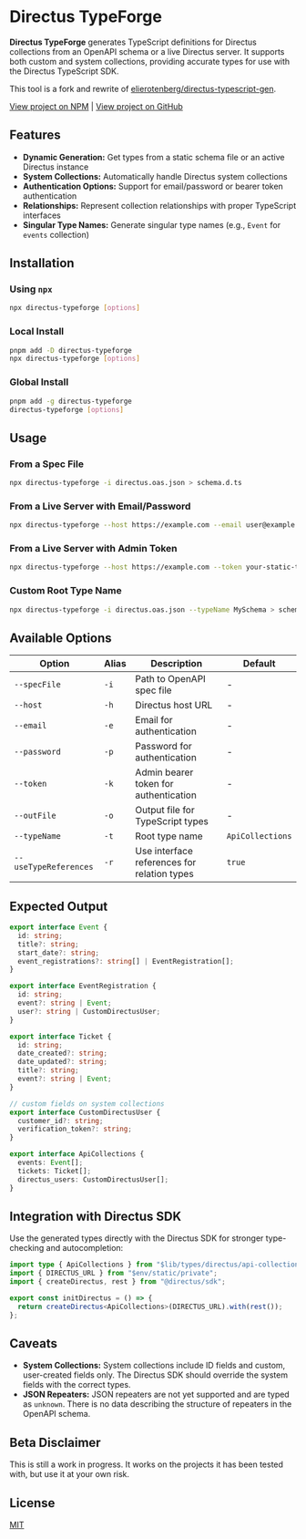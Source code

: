 # Directus TypeForge

**Directus TypeForge** generates TypeScript definitions for Directus collections
from an OpenAPI schema or a live Directus server. It supports both custom and
system collections, providing accurate types for use with the Directus
TypeScript SDK.

This tool is a fork and rewrite of
[elierotenberg/directus-typescript-gen](https://github.com/elierotenberg/directus-typescript-gen).

[View project on NPM](https://www.npmjs.com/package/directus-typeforge) |
[View project on GitHub](https://github.com/StephenGunn/directus-typeforge)

## Features

- **Dynamic Generation:** Get types from a static schema file or an active
  Directus instance
- **System Collections:** Automatically handle Directus system collections
- **Authentication Options:** Support for email/password or bearer token
  authentication
- **Relationships:** Represent collection relationships with proper TypeScript
  interfaces
- **Singular Type Names:** Generate singular type names (e.g., `Event` for
  `events` collection)

## Installation

### Using `npx`

```bash
npx directus-typeforge [options]
```

### Local Install

```bash
pnpm add -D directus-typeforge
npx directus-typeforge [options]
```

### Global Install

```bash
pnpm add -g directus-typeforge
directus-typeforge [options]
```

## Usage

### From a Spec File

```bash
npx directus-typeforge -i directus.oas.json > schema.d.ts
```

### From a Live Server with Email/Password

```bash
npx directus-typeforge --host https://example.com --email user@example.com --password pass123 --outFile schema.d.ts
```

### From a Live Server with Admin Token

```bash
npx directus-typeforge --host https://example.com --token your-static-token --outFile schema.d.ts
```

### Custom Root Type Name

```bash
npx directus-typeforge -i directus.oas.json --typeName MySchema > schema.d.ts
```

## Available Options

| Option                | Alias | Description                                 | Default          |
| --------------------- | ----- | ------------------------------------------- | ---------------- |
| `--specFile`          | `-i`  | Path to OpenAPI spec file                   | -                |
| `--host`              | `-h`  | Directus host URL                           | -                |
| `--email`             | `-e`  | Email for authentication                    | -                |
| `--password`          | `-p`  | Password for authentication                 | -                |
| `--token`             | `-k`  | Admin bearer token for authentication       | -                |
| `--outFile`           | `-o`  | Output file for TypeScript types            | -                |
| `--typeName`          | `-t`  | Root type name                              | `ApiCollections` |
| `--useTypeReferences` | `-r`  | Use interface references for relation types | `true`           |

## Expected Output

```typescript
export interface Event {
  id: string;
  title?: string;
  start_date?: string;
  event_registrations?: string[] | EventRegistration[];
}

export interface EventRegistration {
  id: string;
  event?: string | Event;
  user?: string | CustomDirectusUser;
}

export interface Ticket {
  id: string;
  date_created?: string;
  date_updated?: string;
  title?: string;
  event?: string | Event;
}

// custom fields on system collections
export interface CustomDirectusUser {
  customer_id?: string;
  verification_token?: string;
}

export interface ApiCollections {
  events: Event[];
  tickets: Ticket[];
  directus_users: CustomDirectusUser[];
}
```

## Integration with Directus SDK

Use the generated types directly with the Directus SDK for stronger
type-checking and autocompletion:

```typescript
import type { ApiCollections } from "$lib/types/directus/api-collection";
import { DIRECTUS_URL } from "$env/static/private";
import { createDirectus, rest } from "@directus/sdk";

export const initDirectus = () => {
  return createDirectus<ApiCollections>(DIRECTUS_URL).with(rest());
};
```

## Caveats

- **System Collections:** System collections include ID fields and custom,
  user-created fields only. The Directus SDK should override the system fields
  with the correct types.
- **JSON Repeaters:** JSON repeaters are not yet supported and are typed as
  `unknown`. There is no data describing the structure of repeaters in the
  OpenAPI schema.

## Beta Disclaimer

This is still a work in progress. It works on the projects it has been tested
with, but use it at your own risk.

## License

[MIT](LICENSE.md)
